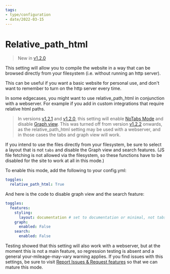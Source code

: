 ```yaml
---
tags:
- type/configuration
- date/2022-03-15
---
```

# Relative_path_html   
   
   
> New in [v1.2.0](/not_created.md)   
   
This setting will allow you to compile the website in a way that can be browsed directly from your filesystem (i.e. without running an http server).   
   
This can be useful if you want a basic website for personal use, and don't want to remember to turn on the http server every time.    
   
In some edgecases, you might want to use relative_path_html in conjunction with a webserver. For example if you add in custom integrations that require relative html paths.    
   
> In versions [v1.2.1](/not_created.md) and [v1.2.0](/not_created.md), this setting will enable [NoTabs Mode](../../Configurations/Deprecated%20Configurations/NoTabs%20Mode.md) and disable [Graph view](../../Configurations/Features/Graph%20view.md). This was turned off from version [v1.2.2](/not_created.md) onwards, as the relative_path_html setting may be used with a webserver, and in those cases the tabs and graph view will work.    
   
If you intend to use the files directly from your filesystem, be sure to select a layout that is not `tabs` and disable the Graph view and search features. (JS file fetching is not allowed via the filesystem, so these functions have to be disabled for the site to work at all in this mode.)   
   
To enable this mode, add the following to your config.yml:   
```yaml
toggles:
  relative_path_html: True
```
   
   
And here is the code to disable graph view and the search feature:   
``` yaml
toggles:
  features:
    styling: 
      layout: documentation # set to documentation or minimal, not tabs
    graph:
      enabled: False 
    search:
      enabled: False
```
   
   
Testing showed that this setting will also work with a webserver, but at the moment this is not a main feature, so regression testing is absent and a general your-mileage-may-vary warning applies. If you find issues with this settings, be sure to visit [Report Issues & Request features](../../General%20Information/Report%20Issues%20%26%20Request%20features.md) so that we can mature this mode.